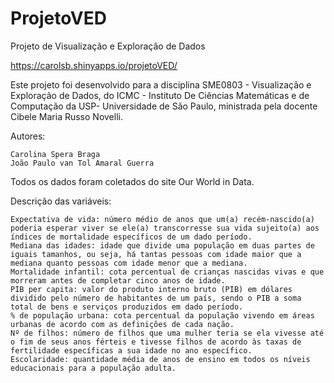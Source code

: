 # ProjetoVED

Projeto de Visualização e Exploração de Dados

https://carolsb.shinyapps.io/projetoVED/

Este projeto foi desenvolvido para a disciplina SME0803 - Visualização e Exploração de Dados, do ICMC - Instituto De Ciências Matemáticas e de Computação da USP- Universidade de São Paulo, ministrada pela docente Cibele Maria Russo Novelli.

Autores:

    Carolina Spera Braga
    João Paulo van Tol Amaral Guerra

Todos os dados foram coletados do site Our World in Data.

Descrição das variáveis:

    Expectativa de vida: número médio de anos que um(a) recém-nascido(a) poderia esperar viver se ele(a) transcorresse sua vida sujeito(a) aos índices de mortalidade específicos de um dado período.
    Mediana das idades: idade que divide uma população em duas partes de iguais tamanhos, ou seja, há tantas pessoas com idade maior que a mediana quanto pessoas com idade menor que a mediana.
    Mortalidade infantil: cota percentual de crianças nascidas vivas e que morreram antes de completar cinco anos de idade.
    PIB per capita: valor do produto interno bruto (PIB) em dólares dividido pelo número de habitantes de um país, sendo o PIB a soma total de bens e serviços produzidos em dado período.
    % de população urbana: cota percentual da população vivendo em áreas urbanas de acordo com as definições de cada nação.
    Nº de filhos: número de filhos que uma mulher teria se ela vivesse até o fim de seus anos férteis e tivesse filhos de acordo às taxas de fertilidade específicas a sua idade no ano específico.
    Escolaridade: quantidade média de anos de ensino em todos os níveis educacionais para a população adulta.

